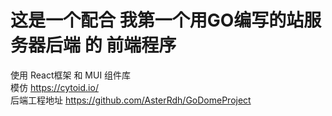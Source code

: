 # 这是一个配合 我第一个用GO编写的站服务器后端 的 前端程序
使用 React框架 和 MUI 组件库  
模仿 https://cytoid.io/  
后端工程地址 https://github.com/AsterRdh/GoDomeProject
